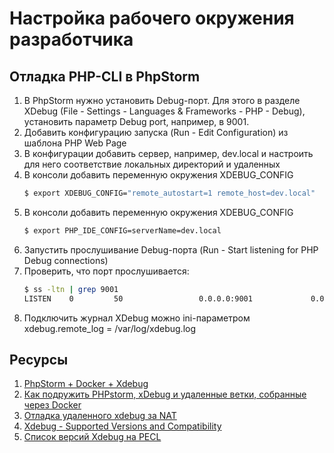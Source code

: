 # Настройка рабочего окружения разработчика

## Отладка PHP-CLI в PhpStorm

1. В PhpStorm нужно установить Debug-порт. Для этого в разделе XDebug
   (File - Settings - Languages & Frameworks - PHP - Debug),
   установить параметр Debug port, например, в 9001.
2. Добавить конфигурацию запуска (Run - Edit Configuration) из шаблона PHP Web Page
3. В конфигурации добавить сервер, например, dev.local и настроить для него соответствие
   локальных директорий и удаленных
3. В консоли добавить переменную окружения XDEBUG_CONFIG
   ```bash
   $ export XDEBUG_CONFIG="remote_autostart=1 remote_host=dev.local"
   ```
4. В консоли добавить переменную окружения XDEBUG_CONFIG
   ```bash
   $ export PHP_IDE_CONFIG=serverName=dev.local
   ```
5. Запустить прослушивание Debug-порта (Run - Start listening for PHP Debug connections)
6. Проверить, что порт прослушивается:
   ```bash
   $ ss -ltn | grep 9001
   LISTEN    0         50                 0.0.0.0:9001             0.0.0.0:*
   ```
7. Подключить журнал XDebug можно ini-параметром xdebug.remote_log = /var/log/xdebug.log

## Ресурсы
1. [PhpStorm + Docker + Xdebug](https://blog.denisbondar.com/post/phpstorm_docker_xdebug)
2. [Как подружить PHPstorm, xDebug и удаленные ветки, собранные через Docker](https://habr.com/ru/post/423337/)
3. [Отладка удаленного xdebug за NAT](http://tokarchuk.ru/2017/07/remote-xdebug-behind-nat/)
4. [Xdebug - Supported Versions and Compatibility](https://xdebug.org/docs/compat#versions)
5. [Список версий Xdebug на PECL](https://pecl.php.net/package/xdebug)
